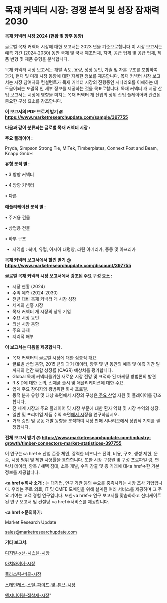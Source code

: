 # 목재 커넥터 시장: 경쟁 분석 및 성장 잠재력 2030

<strong>목재 커넥터 시장 2024 (현황 및 향후 동향)</strong>

글로벌 목재 커넥터 시장에 대한 보고서는 2023 년을 기준으로합니다.이 시장 보고서는 예측 기간 (2024-2030) 동안 국제 및 국내 제조업체, 지역, 공급 업체 및 공급 업체, 제품 변형 및 제품 유형을 분석합니다.

목재 커넥터 시장 보고서는 개발 속도, 용량, 성장 동인, 기술 및 자본 구조를 포함하여 과거, 현재 및 미래 시장 동향에 대한 자세한 정보를 제공합니다. 목재 커넥터 시장 보고서는 시장 참여자와 컨설턴트가 목재 커넥터 시장의 진행중인 시나리오를 이해하는 데 도움이되는 포괄적 인 세부 정보를 제공하는 것을 목표로합니다. 목재 커넥터 개 시장 산업 보고서는 시장에 영향을 미치는 목재 커넥터 개 산업의 상위 산업 플레이어와 관련된 중요한 구성 요소를 강조합니다.



<strong>이 보고서의 PDF 브로셔 받기 @ <a href=https://www.marketresearchupdate.com/sample/397755>https://www.marketresearchupdate.com/sample/397755</a></strong>



<strong>다음과 같이 분류되는 글로벌 목재 커넥터 시장 :</strong>



<strong>주요 플레이어 :</strong>

Pryda, Simpson Strong Tie, MiTek, Timberplates, Connext Post and Beam, Knapp GmbH



<strong>유형 분석 별 :</strong>

• 3 방향 커넥터

• 4 방향 커넥터

• 다른



<strong>애플리케이션 분석 별 :</strong>

• 주거용 건물

• 상업용 건물

• 하부 구조

<ul>
  <li>지역별 : 북미, 유럽, 아시아 태평양, 라틴 아메리카, 중동 및 아프리카</li>
</ul>


<strong>목재 커넥터 보고서에서 할인 받기 @ <a href=https://www.marketresearchupdate.com/discount/397755>https://www.marketresearchupdate.com/discount/397755</a></strong>



<strong>글로벌 목재 커넥터 시장 보고서에서 강조된 주요 구성 요소 :</strong>
<ul>
  <li>시장 현황 (2024)</li>
  <li>수익 예측 (2024-2030)</li>
  <li>전년 대비 목재 커넥터 개 시장 성장</li>
  <li>세계의 신흥 시장</li>
  <li>목재 커넥터 개 시장의 상위 기업</li>
  <li>주요 시장 동인</li>
  <li>최신 시장 동향</li>
  <li>주요 과제</li>
  <li>지리적 해부</li>
</ul>


<strong>이 보고서는 다음을 제공합니다.</strong>
<ul>
  <li>목재 커넥터의 글로벌 시장에 대한 심층적 개요.</li>
  <li>글로벌 산업 동향, 2015 년의 과거 데이터, 향후 몇 년 동안의 예측 및 예측 기간 말까지의 연간 복합 성장률 (CAGR) 예상치를 평가합니다.</li>
  <li>Global 목재 커넥터를위한 새로운 시장 전망 및 표적화 된 마케팅 방법론의 발견</li>
  <li>R &amp; D에 대한 논의, 신제품 출시 및 애플리케이션에 대한 수요.</li>
  <li>업계 주요 참여자의 광범위한 회사 프로필.</li>
  <li>동적 분자 유형 및 대상 측면에서 시장의 구성은<a href=> 주요 산</a>업 자원 및 플레이어를 강조합니다.</li>
  <li>전 세계 시장과 주요 플레이어 및 시장 부문에 대한 환자 역학 및 시장 수익의 성장.</li>
  <li>일반 및 프리미엄 제품 수익 측면<a href=>에서 시</a>장을 연구하십시오.</li>
  <li>거래 승인 및 공동 개발 동향을 분석하여 시장 판매 시나리오에서 상업적 기회를 결정합니다.</li>
</ul>



<strong>전체 보고서 받기 @ <a href=https://www.marketresearchupdate.com/industry-growth/timber-connectors-market-statistices-397755>https://www.marketresearchupdate.com/industry-growth/timber-connectors-market-statistices-397755</a></strong>

이 연구는<a href=> 산업 존중</a> 체인, 강력한 비즈니스 전략, 비용, 구조, 생성 제한, 운송, 시장 범위 및 제한 사용률을 통합합니다. 또한 시장 구성원 및 구성 프로파일 링, 연락처 데이터, 항목 / 혜택 침대, 소득 개발, 수익 창출 및 총 거래에 대<a href=>한 기본 </a>정보를 제공합니다.



<strong><a href=>회사 소</a>개 :</strong>
는 대기업, 연구 기관 등의 수요를 충족시키는 시장 조사 기업입니다. 우리는 주로 의료, IT 및 CMFE 도메인을 위해 설계된 여러 서비스를 제공하며 그 주요 기여는 고객 경험 연구입니다. 또한<a href=> 연구 보</a>고서를 맞춤화하고 신디케이트 된 연구 보고서 및 컨설팅 <a href=>서비스</a>를 제공합니다.



<strong><a href=>문의하기:</a></strong>

Market Research Update

sales@marketresearchupdate.com



<strong>기타 보고서:</strong>

<a href=https://www.linkedin.com/pulse/디지털-x선-시스템-시장-규모-및-성장-2023-survey-spotlight-pro-24-analysis/>디지털-x선-시스템-시장</a>

<a href=https://www.linkedin.com/pulse/아치와이어-시장-진입-전략-및-위험-평가2029년-trendsetters-talk-360-analysis-1pflf/>아치와이어-시장</a>

<a href=https://www.linkedin.com/pulse/플라스틱-버클-시장-동향-및-성장-전망-consumer-connection-chronicles-24--uggtf/>플라스틱-버클-시장</a>

<a href=https://www.linkedin.com/pulse/스테인레스-스틸-파이프-및-튜브-시장-동향-성장-전망-survey-savvy-insights-360-analysis-apgaf/>스테인레스-스틸-파이프-및-튜브-시장</a>

<a href=https://www.linkedin.com/pulse/엔지니어링-접착제-시장-동향-및-성장-전망-market-matrix-musings-analysis-wfkkf/>엔지니어링-접착제-시장</a>"
